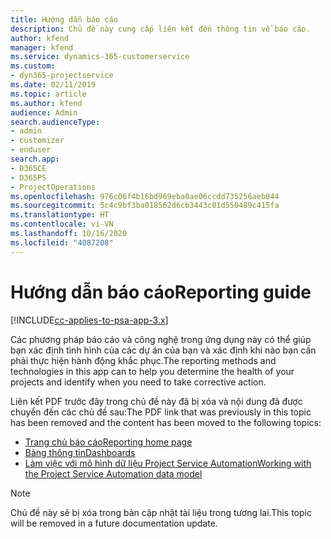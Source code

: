 ```yaml
---
title: Hướng dẫn báo cáo
description: Chủ đề này cung cấp liên kết đến thông tin về báo cáo.
author: kfend
manager: kfend
ms.service: dynamics-365-customerservice
ms.custom:
- dyn365-projectservice
ms.date: 02/11/2019
ms.topic: article
ms.author: kfend
audience: Admin
search.audienceType:
- admin
- customizer
- enduser
search.app:
- D365CE
- D365PS
- ProjectOperations
ms.openlocfilehash: 976c06f4b16bd969eba0ae06ccdd735256aeb044
ms.sourcegitcommit: 5c4c9bf3ba018562d6cb3443c01d550489c415fa
ms.translationtype: HT
ms.contentlocale: vi-VN
ms.lasthandoff: 10/16/2020
ms.locfileid: "4087208"
---
```

# <a name="reporting-guide"></a><span data-ttu-id="825b4-103">Hướng dẫn báo cáo</span><span class="sxs-lookup"><span data-stu-id="825b4-103">Reporting guide</span></span>

[!INCLUDE[cc-applies-to-psa-app-3.x](../../includes/cc-applies-to-psa-app-3x.md)]

<span data-ttu-id="825b4-104">Các phương pháp báo cáo và công nghệ trong ứng dụng này có thể giúp bạn xác định tình hình của các dự án của bạn và xác định khi nào bạn cần phải thực hiện hành động khắc phục.</span><span class="sxs-lookup"><span data-stu-id="825b4-104">The reporting methods and technologies in this app can to help you determine the health of your projects and identify when you need to take corrective action.</span></span> 

<span data-ttu-id="825b4-105">Liên kết PDF trước đây trong chủ đề này đã bị xóa và nội dung đã được chuyển đến các chủ đề sau:</span><span class="sxs-lookup"><span data-stu-id="825b4-105">The PDF link that was previously in this topic has been removed and the content has been moved to the following topics:</span></span>

- [<span data-ttu-id="825b4-106">Trang chủ báo cáo</span><span class="sxs-lookup"><span data-stu-id="825b4-106">Reporting home page</span></span>](../reports-reporting-dynamics-365-project-service.md)
- [<span data-ttu-id="825b4-107">Bảng thông tin</span><span class="sxs-lookup"><span data-stu-id="825b4-107">Dashboards</span></span>](../reports-dashboards.md)
- [<span data-ttu-id="825b4-108">Làm việc với mô hình dữ liệu Project Service Automation</span><span class="sxs-lookup"><span data-stu-id="825b4-108">Working with the Project Service Automation data model</span></span>](../reports-working-project-service-data-model.md)

> [!NOTE]
> <span data-ttu-id="825b4-109">Chủ đề này sẽ bị xóa trong bản cập nhật tài liệu trong tương lai.</span><span class="sxs-lookup"><span data-stu-id="825b4-109">This topic will be removed in a future documentation update.</span></span> 
